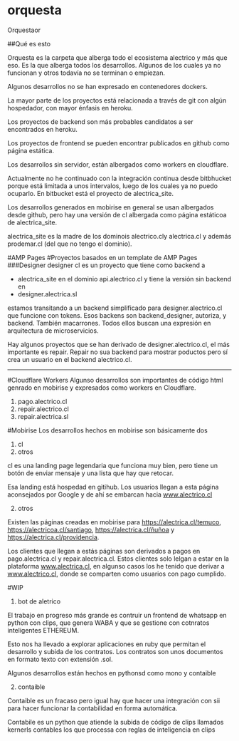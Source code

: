 # orquesta
Orquestaor


##Qué es esto

Orquesta es la carpeta que alberga todo el ecosistema alectrico y más que eso. Es la que alberga todos los desarrollos. Algunos de los cuales ya no funcionan y otros todavía no se terminan o empiezan.

Algunos desarrollos no se han expresado en contenedores dockers.

La mayor parte de los proyectos está relacionada a través de git con algún hospedador, con mayor énfasis en heroku. 

Los proyectos de backend son más probables candidatos a ser encontrados en heroku.

Los proyectos de frontend se pueden encontrar publicados en github como página estática.

Los desarrollos sin servidor, están albergados como workers en cloudflare.

Actualmente no he continuado con la integración continua desde bitbhucket porque está limitada a unos intervalos, luego de los cuales ya no puedo ocuparlo. En bitbucket está el proyecto de alectrica_site.


Los desarrollos generados en mobirise en general se usan albergados desde github, pero hay una versión de cl albergada como página estáticoa de alectrica_site.

alectrica_site es la madre de los dominois alectrico.cly alectrica.cl y además prodemar.cl (del que no tengo el dominio).


#AMP Pages
#Proyectos basados en un template de AMP Pages
###Designer
designer cl es un proyecto que tiene como backend a
- alectrica_site en el dominio api.alectrico.cl y tiene la versión sin backend en 
- designer.alectrica.sl

estamos transitando a un backend simplificado para designer.alectrico.cl que funcione con tokens.
Esos backens son backend_designer, autoriza, y backend. También macarrones. Todos ellos buscan una expresión en arquitectura de microservicios.

Hay algunos proyectos que se han derivado de designer.alectrico.cl, el más importante es repair. Repair no sua backend para mostrar poductos pero sí crea un usuario en el backend alectrico.cl.

----

#Cloudflare Workers
Algunso desarrollos son importantes de código html genrado en mobirise y expresados como workers en Cloudflare.


1. pago.alectrico.cl
2. repair.alectrico.cl
3. repair.alectrica.sl


#Mobirise
Los desarrollos hechos en mobirise son básicamente dos
1. cl
2. otros


cl es una landing page legendaria que funciona muy bien, pero tiene un botón de enviar mensaje y una lista que hay que retocar.

Esa landing está hospedad en gitihub. Los usuarios llegan a esta página aconsejados por Google y de ahí se embarcan hacia www.alectrico.cl



2. otros

Existen las páginas creadas en mobirise para https://alectrica.cl/temuco, https://alectricoa.cl/santiago, https://alectrica.cl/ñuñoa y https://alectrica.cl/providencia.

Los clientes que llegan a estás páginas son derivados a pagos en pago.alectrica.cl y repair.alectrica.cl. Estos clientes solo lelgan a estar en la plataforma www.alectrica.cl, en algunso casos los he tenido que derivar a www.alectrico.cl, donde se comparten como usuarios con pago cumplido.


#WIP
1. bot de aletrico

El trabajo en progreso más grande es contruir un frontend de whatsapp en python con clips, que genera WABA y que se gestione con cotnratos inteligentes ETHEREUM.

Esto nos ha llevado a explorar aplicaciones en ruby que permitan el desarrollo y subida de los contratos. Los contratos son unos documentos en formato texto con extensión .sol.


Algunos desarrollos están hechos en pythonsd como mono y contaible


2. contaible

Contaible es un fracaso pero igual hay que hacer una integración con sii para hacer funcionar la contabilidad en forma automática.

Contabile es un python que atiende la subida de código de clips llamados kernerls contables los que processa con reglas de inteligencia en clips





